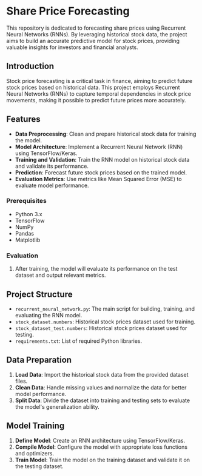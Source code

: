 # Share Price Forecasting

This repository is dedicated to forecasting share prices using Recurrent Neural Networks (RNNs). By leveraging historical stock data, the project aims to build an accurate predictive model for stock prices, providing valuable insights for investors and financial analysts.

## Introduction

Stock price forecasting is a critical task in finance, aiming to predict future stock prices based on historical data. This project employs Recurrent Neural Networks (RNNs) to capture temporal dependencies in stock price movements, making it possible to predict future prices more accurately.

## Features

- **Data Preprocessing**: Clean and prepare historical stock data for training the model.
- **Model Architecture**: Implement a Recurrent Neural Network (RNN) using TensorFlow/Keras.
- **Training and Validation**: Train the RNN model on historical stock data and validate its performance.
- **Prediction**: Forecast future stock prices based on the trained model.
- **Evaluation Metrics**: Use metrics like Mean Squared Error (MSE) to evaluate model performance.

### Prerequisites

- Python 3.x
- TensorFlow
- NumPy
- Pandas
- Matplotlib

### Evaluation

1. After training, the model will evaluate its performance on the test dataset and output relevant metrics.

## Project Structure

- `recurrent_neural_network.py`: The main script for building, training, and evaluating the RNN model.
- `stock_dataset.numbers`: Historical stock prices dataset used for training.
- `stock_dataset_test.numbers`: Historical stock prices dataset used for testing.
- `requirements.txt`: List of required Python libraries.

## Data Preparation

1. **Load Data**: Import the historical stock data from the provided dataset files.
2. **Clean Data**: Handle missing values and normalize the data for better model performance.
3. **Split Data**: Divide the dataset into training and testing sets to evaluate the model's generalization ability.

## Model Training

1. **Define Model**: Create an RNN architecture using TensorFlow/Keras.
2. **Compile Model**: Configure the model with appropriate loss functions and optimizers.
3. **Train Model**: Train the model on the training dataset and validate it on the testing dataset.
